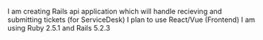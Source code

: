 I am creating Rails api application which will handle recieving and submitting tickets (for ServiceDesk)
I plan to use React/Vue (Frontend)
I am using Ruby 2.5.1 and Rails 5.2.3
